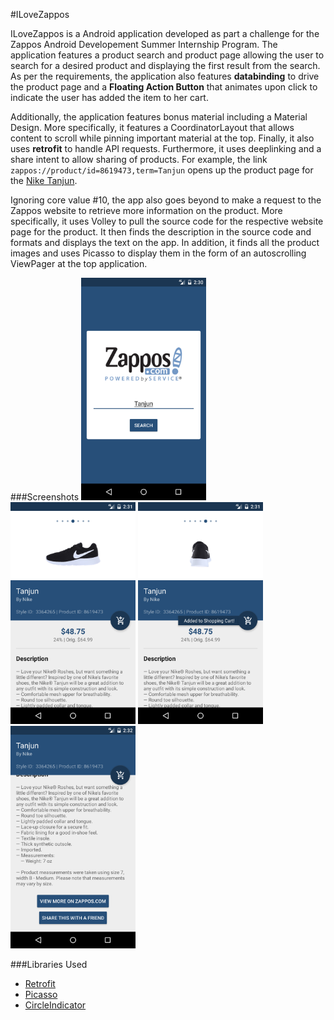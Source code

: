 #ILoveZappos

ILoveZappos is a Android application developed as part a challenge for the Zappos Android Developement Summer Internship Program. The application features a product search and product page allowing the user to search for a desired product and displaying the first result from the search.  As per the requirements, the application also features **databinding** to drive the product page and a **Floating Action Button** that animates upon click to indicate the user has added the item to her cart. 

Additionally, the application features bonus material including a Material Design. More specifically, it features a CoordinatorLayout that allows content to scroll while pinning important material at the top. Finally, it also uses **retrofit** to handle API requests. Furthermore, it uses deeplinking and a share intent to allow sharing of products. For example, the link ```zappos://product/id=8619473,term=Tanjun``` opens up the product page for the [Nike Tanjun](http://www.zappos.com/p/nike-tanjun-black-white/product/8619473/color/151).

Ignoring core value #10, the app also goes beyond to make a request to the Zappos website to retrieve more information on the product. More specifically, it uses Volley to pull the source code for the respective website page for the product. It then finds the description in the source code and formats and displays the text on the app. In addition, it finds all the product images and uses Picasso to display them in the form of an autoscrolling ViewPager at the top application. 

###Screenshots
<img src="https://github.com/vkhemlani96/ILoveZappos/blob/master/screenshots/1.png" width="200"/>
<img src="https://github.com/vkhemlani96/ILoveZappos/blob/master/screenshots/3.png" width="200"/>
<img src="https://github.com/vkhemlani96/ILoveZappos/blob/master/screenshots/2.png" width="200"/>
<img src="https://github.com/vkhemlani96/ILoveZappos/blob/master/screenshots/4.png" width="200"/>

###Libraries Used
- [Retrofit](https://square.github.io/retrofit/)
- [Picasso](http://square.github.io/picasso/)
- [CircleIndicator](https://github.com/ongakuer/CircleIndicator)

